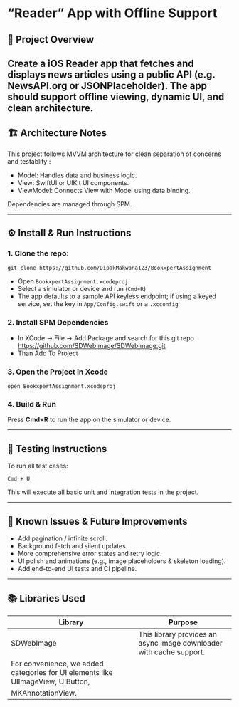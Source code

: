 # “Reader” App with Offline Support

## 📘 Project Overview
Create a iOS Reader app that fetches and displays news articles
using a public API (e.g. NewsAPI.org or JSONPlaceholder). The app
should support offline viewing, dynamic UI, and clean
architecture.
---

## 🏗 Architecture Notes
This project follows MVVM architecture for clean separation of concerns and testablity :
- Model: Handles data and business logic.
- View: SwiftUI or UIKit UI components.
- ViewModel: Connects View with Model using data binding.

Dependencies are managed through SPM.

---

## ⚙️ Install & Run Instructions

### 1.  Clone the repo:
   `git clone https://github.com/DipakMakwana123/BookxpertAssignment`
- Open `BookxpertAssignment.xcodeproj` 
- Select a simulator or device and run (`Cmd+R`)
- The app defaults to a sample API keyless endpoint; if using a keyed service, set the key in `App/Config.swift` or a `.xcconfig` 


### 2. Install SPM Dependencies
- In XCode -> File -> Add Package and search for this git repo https://github.com/SDWebImage/SDWebImage.git
- Than Add To Project 

### 3. Open the Project in Xcode

    open BookxpertAssignment.xcodeproj


### 4. Build & Run
Press **Cmd+R** to run the app on the simulator or device.

---

## 🧪 Testing Instructions
To run all test cases:

    Cmd + U
This will execute all basic unit and integration tests in the project.

---

## 🐞 Known Issues & Future Improvements
- Add pagination / infinite scroll.  
- Background fetch and silent updates.
- More comprehensive error states and retry logic.
- UI polish and animations (e.g., image placeholders & skeleton loading).
- Add end-to-end UI tests and CI pipeline.


---

## 📚 Libraries Used

| Library    | Purpose |
|------------|----------|
| SDWebImage | This library provides an async image downloader with cache support.
| For convenience, we added categories for UI elements like UIImageView, UIButton,
| MKAnnotationView.|

